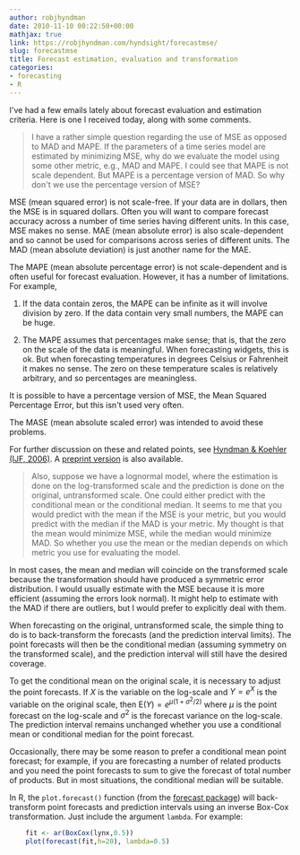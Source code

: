 ```yaml
---
author: robjhyndman
date: 2010-11-10 00:22:50+00:00
mathjax: true
link: https://robjhyndman.com/hyndsight/forecastmse/
slug: forecastmse
title: Forecast estimation, evaluation and transformation
categories:
- forecasting
- R
---
```


I've had a few emails lately about forecast evaluation and estimation criteria. Here is one I received today, along with some comments.


>I have a rather simple question regarding the use of MSE as opposed to MAD and MAPE. If the parameters of a time series model are estimated by minimizing MSE, why do we evaluate the model using some other metric, e.g., MAD and MAPE. I could see that MAPE is not scale dependent. But MAPE is a percentage version of MAD. So why don't we use the percentage version of MSE?

MSE (mean squared error) is not scale-free. If your data are in dollars, then the MSE is in squared dollars. Often you will want to compare forecast accuracy across a number of time series having different units. In this case, MSE makes no sense. MAE (mean absolute error) is also scale-dependent and so cannot be used for comparisons across series of different units.  The MAD (mean absolute deviation) is just another name for the MAE.

The MAPE (mean absolute percentage error) is not scale-dependent and is often useful for forecast evaluation. However, it has a number of limitations. For example,


  1. If the data contain zeros, the MAPE can be infinite as it will involve division by zero. If the data contain very small numbers, the MAPE can be huge.
    
  2. The MAPE assumes that percentages make sense; that is, that the zero on the scale of the data is meaningful. When forecasting widgets, this is ok. But when forecasting temperatures in degrees Celsius or Fahrenheit it makes no sense. The zero on these temperature scales is relatively arbitrary, and so percentages are meaningless.

It is possible to have a percentage version of MSE, the Mean Squared Percentage Error, but this isn't used very often.

The MASE (mean absolute scaled error) was intended to avoid these problems.

For further discussion on these and related points, see [Hyndman & Koehler (IJF, 2006)](/publications/another-look-at-measures-of-forecast-accuracy/). A [preprint version](/papers/mase.pdf) is also available.

>Also, suppose we have a lognormal model, where the estimation is done on the log-transformed scale and the prediction is done on the original, untransformed scale. One could either predict with the conditional mean or the conditional median. It seems to me that you would predict with the mean if the MSE is your metric, but you would predict with the median if the MAD is your metric. My thought is that the mean would minimize MSE, while the median would minimize MAD. So whether you use the mean or the median depends on which metric you use for evaluating the model.

In most cases, the mean and median will coincide on the transformed scale because the transformation should have produced a symmetric error distribution. I would usually estimate with the MSE because it is more efficient (assuming the errors look normal). It might help to estimate with the MAD if there are outliers, but I would prefer to explicitly deal with them.

When forecasting on the original, untransformed scale, the simple thing to do is to back-transform the forecasts (and the prediction interval limits). The point forecasts will then be the conditional median (assuming symmetry on the transformed scale), and the prediction interval will still have the desired coverage.

To get the conditional mean on the original scale, it is necessary to adjust the point forecasts. If $X$ is the variable on the log-scale and $Y = e^X$ is the variable on the original scale, then $\text{E}(Y) = e^{\mu(1 + \sigma^2/{2})}$ where $\mu$ is the point forecast on the log-scale and $\sigma^2$ is the forecast variance on the log-scale. The prediction interval remains unchanged whether you use a conditional mean or conditional median for the point forecast.

Occasionally, there may be some reason to prefer a conditional mean point forecast; for example, if you are forecasting a number of related products and you need the point forecasts to sum to give the forecast of total number of products. But in most situations, the conditional median will be suitable.

In R, the `plot.forecast()` function (from the [forecast package](http://github.com/robjhyndman/forecast/)) will back-transform point forecasts and prediction intervals using an inverse Box-Cox transformation. Just include the argument `lambda`. For example:

```r    
    fit <- ar(BoxCox(lynx,0.5))
    plot(forecast(fit,h=20), lambda=0.5)
```
